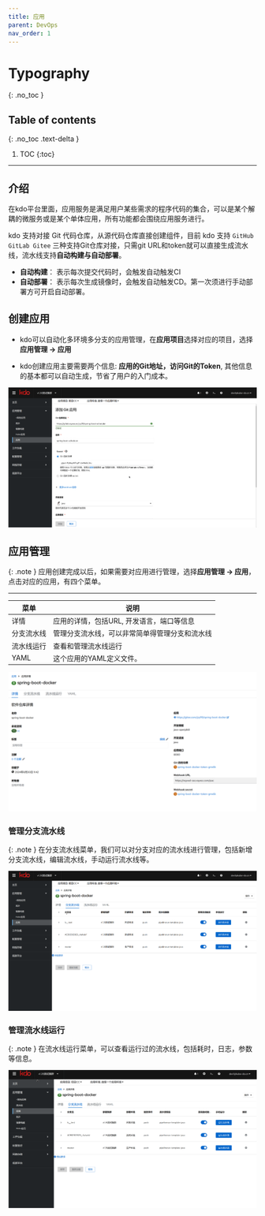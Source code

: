 ```yaml
---
title: 应用
parent: DevOps
nav_order: 1
---
```


# Typography
{: .no_toc }

## Table of contents
{: .no_toc .text-delta }

1. TOC
   {:toc}

---

## 介绍 
在kdo平台里面，应用服务是满足用户某些需求的程序代码的集合，可以是某个解耦的微服务或是某个单体应用，所有功能都会围绕应用服务进行。

kdo 支持对接 Git 代码仓库，从源代码仓库直接创建组件，目前 kdo 支持 `GitHub GitLab Gitee` 三种支持Git仓库对接，只需git URL和token就可以直接生成流水线，流水线支持**自动构建与自动部署**。

- **自动构建**： 表示每次提交代码时，会触发自动触发CI
- **自动部署**： 表示每次生成镜像时，会触发自动触发CD。第一次须进行手动部署方可开启自动部署。

## 创建应用

- kdo可以自动化多环境多分支的应用管理，在**应用项目**选择对应的项目，选择**应用管理 -> 应用**

- kdo创建应用主要需要两个信息: **应用的Git地址，访问Git的Token**, 其他信息的基本都可以自动生成，节省了用户的入门成本。

![创建应用](imgs/createApplication.gif)

## 应用管理

{: .note }
应用创建完成以后，如果需要对应用进行管理，选择**应用管理 -> 应用**，点击对应的应用，有四个菜单。

---
| 菜单    | 说明                      |
|-------|-------------------------|
| 详情    | 应用的详情，包括URL, 开发语言，端口等信息 |
| 分支流水线 | 管理分支流水线，可以非常简单得管理分支和流水线 |
| 流水线运行 | 查看和管理流水线运行              |
| YAML  | 这个应用的YAML定义文件。          |
![应用信息](imgs/repositoryInfo.png)

### 管理分支流水线

{: .note }
在分支流水线菜单，我们可以对分支对应的流水线进行管理，包括新增分支流水线，编辑流水线，手动运行流水线等。

![管理分支流水线](imgs/manageBranch.gif)

### 管理流水线运行

{: .note }
在流水线运行菜单，可以查看运行过的流水线，包括耗时，日志，参数等信息。

![管理流水线运行](imgs/pipelinerun.gif)  